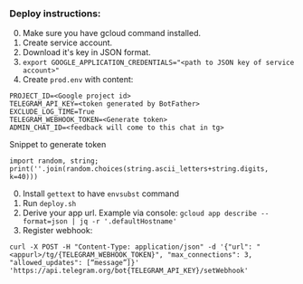 
### Deploy instructions:


0. Make sure you have gcloud command installed.
0. Create service account. 
0. Download it's key in JSON format.
0. `export GOOGLE_APPLICATION_CREDENTIALS="<path to JSON key of service account>"`
0. Create `prod.env` with content:

```
PROJECT_ID=<Google project id>
TELEGRAM_API_KEY=<token generated by BotFather>
EXCLUDE_LOG_TIME=True
TELEGRAM_WEBHOOK_TOKEN=<Generate token>
ADMIN_CHAT_ID=<feedback will come to this chat in tg>
```

Snippet to generate token

```
import random, string; print(''.join(random.choices(string.ascii_letters+string.digits, k=40)))
```
 
0. Install `gettext` to have `envsubst` command
0. Run `deploy.sh`
0. Derive your app url. 
Example via console: `gcloud app describe --format=json | jq -r '.defaultHostname'`
0. Register webhook:

```
curl -X POST -H "Content-Type: application/json" -d '{"url": "<appurl>/tg/{TELEGRAM_WEBHOOK_TOKEN}", "max_connections": 3, "allowed_updates": [“message”]}' 'https://api.telegram.org/bot{TELEGRAM_API_KEY}/setWebhook'
```
